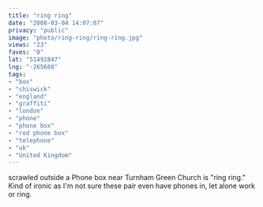 ```yaml
---
title: "ring ring"
date: "2008-03-04 14:07:07"
privacy: "public"
image: "photo/ring-ring/ring-ring.jpg"
views: "23"
faves: "0"
lat: "51492847"
lng: "-265688"
tags:
- "box"
- "chiswick"
- "england"
- "graffiti"
- "london"
- "phone"
- "phone box"
- "red phone box"
- "telephone"
- "uk"
- "United Kingdom"
---
```

scrawled outside a Phone box near Turnham Green Church is &quot;ring ring.&quot; Kind of ironic as I'm not sure these pair even have phones in, let alone work or ring.
